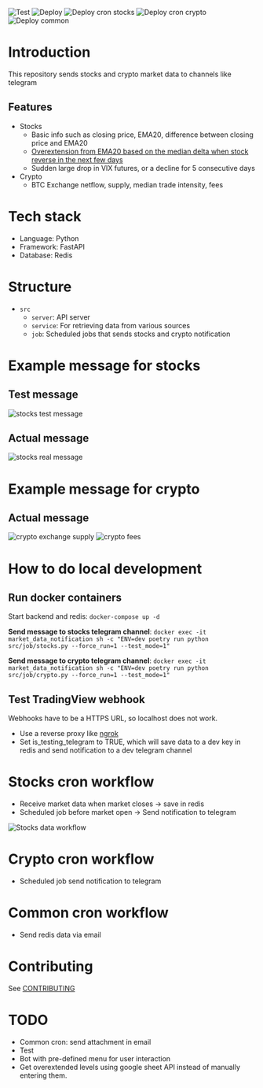 ![Test](https://github.com/hanchiang/market-data-notification/actions/workflows/test.yml/badge.svg)
![Deploy](https://github.com/hanchiang/market-data-notification/actions/workflows/deploy.yml/badge.svg)
![Deploy cron stocks](https://github.com/hanchiang/market-data-notification/actions/workflows/deploy-cron-stocks.yml/badge.svg)
![Deploy cron crypto](https://github.com/hanchiang/market-data-notification/actions/workflows/deploy-cron-crypto.yml/badge.svg)
![Deploy common](https://github.com/hanchiang/market-data-notification/actions/workflows/deploy-common-cron.yml/badge.svg)

# Introduction
This repository sends stocks and crypto market data to channels like telegram

## Features
* Stocks
  * Basic info such as closing price, EMA20, difference between closing price and EMA20
  * [Overextension from EMA20 based on the median delta when stock reverse in the next few days](https://github.com/hanchiang/market-data-notification/blob/master/CONTRIBUTING.md#overextendedpositive--negative-levels-from-ema20)
  * Sudden large drop in VIX futures, or a decline for 5 consecutive days
* Crypto
  * BTC Exchange netflow, supply, median trade intensity, fees

# Tech stack
* Language: Python
* Framework: FastAPI
* Database: Redis

# Structure
* `src`
  * `server`: API server
  * `service`: For retrieving data from various sources
  * `job`: Scheduled jobs that sends stocks and crypto notification

# Example message for stocks
## Test message
![stocks test message](images/telegram_stocks_test_message.png)

## Actual message
![stocks real message](images/telegram_stocks_real_message.png)

# Example message for crypto
## Actual message
![crypto exchange supply](images/telegram_crypto_exchange_supply.png)
![crypto fees](images/telegram_crypto_fees.png)

# How to do local development
## Run docker containers
Start backend and redis: `docker-compose up -d`

**Send message to stocks telegram channel**:
`docker exec -it market_data_notification sh -c "ENV=dev poetry run python src/job/stocks.py --force_run=1 --test_mode=1"`

**Send message to crypto telegram channel**:
`docker exec -it market_data_notification sh -c "ENV=dev poetry run python src/job/crypto.py --force_run=1 --test_mode=1"`

## Test TradingView webhook
Webhooks have to be a HTTPS URL, so localhost does not work.
* Use a reverse proxy like [ngrok](https://ngrok.com/)
* Set is_testing_telegram to TRUE, which will save data to a dev key in redis and send notification to a dev telegram channel

# Stocks cron workflow
* Receive market data when market closes -> save in redis
* Scheduled job before market open -> Send notification to telegram

![Stocks data workflow](images/tradingview-daily-stocks-info.png)

# Crypto cron workflow
* Scheduled job send notification to telegram

# Common cron workflow
* Send redis data via email

# Contributing
See [CONTRIBUTING](CONTRIBUTING.md)

# TODO
* Common cron: send attachment in email
* Test
* Bot with pre-defined menu for user interaction
* Get overextended levels using google sheet API instead of manually entering them.